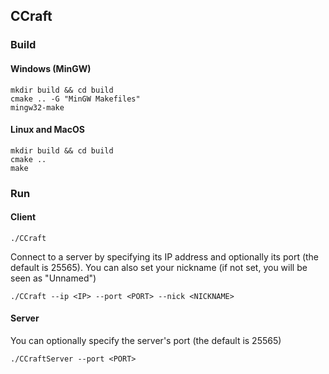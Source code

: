 ## CCraft

### Build

#### Windows (MinGW)

    mkdir build && cd build
    cmake .. -G "MinGW Makefiles"
    mingw32-make

#### Linux and MacOS

    mkdir build && cd build
    cmake ..
    make

### Run

#### Client

    ./CCraft

Connect to a server by specifying its IP address and optionally its port (the default is 25565). You can also set your nickname (if not set, you will be seen as "Unnamed")

    ./CCraft --ip <IP> --port <PORT> --nick <NICKNAME>
    
#### Server

You can optionally specify the server's port (the default is 25565) 

    ./CCraftServer --port <PORT>